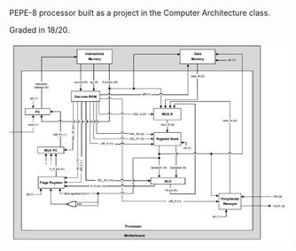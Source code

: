 PEPE-8 processor built as a project in the Computer Architecture class.

Graded in 18/20.


![Project](./assets/pepe8.png)